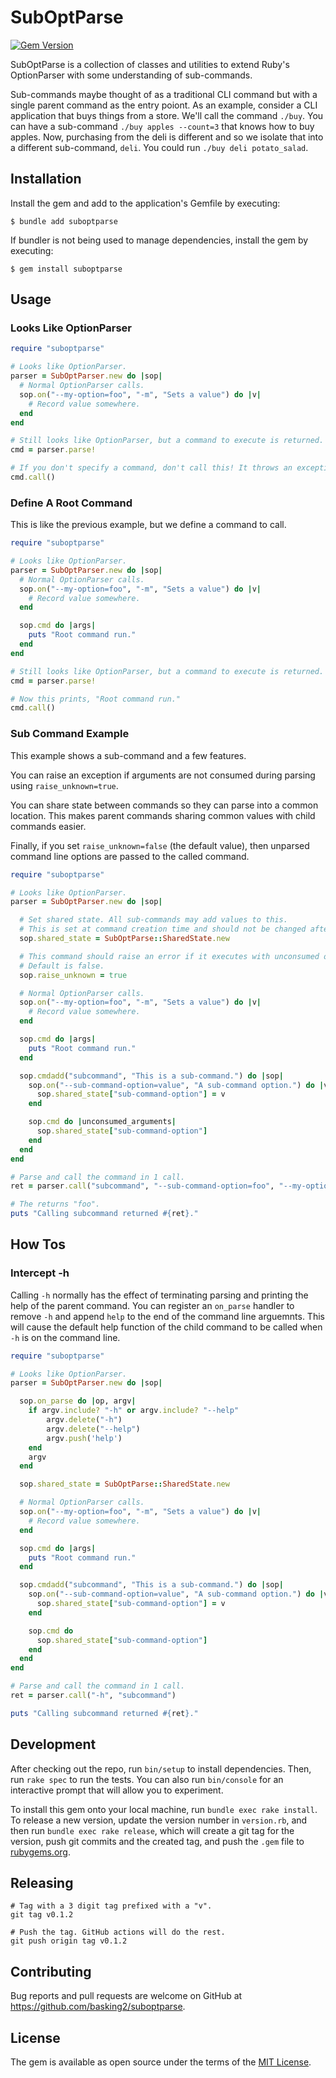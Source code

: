 # SubOptParse

[![Gem Version](https://badge.fury.io/rb/suboptparse.svg)](https://badge.fury.io/rb/suboptparse)

SubOptParse is a collection of classes and utilities to extend Ruby's 
OptionParser with some understanding of sub-commands.

Sub-commands maybe thought of as a traditional CLI command but with 
a single parent command as the entry poiont. As an example, consider
a CLI application that buys things from a store. We'll call the command
`./buy`. You can have a sub-command `./buy apples --count=3` that
knows how to buy apples. Now, purchasing from the deli is different
and so we isolate that into a different sub-command, `deli`.
You could run `./buy deli potato_salad`.

## Installation

Install the gem and add to the application's Gemfile by executing:

    $ bundle add suboptparse

If bundler is not being used to manage dependencies, install the gem by executing:

    $ gem install suboptparse

## Usage

### Looks Like OptionParser

```ruby
require "suboptparse"

# Looks like OptionParser.
parser = SubOptParser.new do |sop|
  # Normal OptionParser calls.
  sop.on("--my-option=foo", "-m", "Sets a value") do |v|
    # Record value somewhere.
  end
end

# Still looks like OptionParser, but a command to execute is returned.
cmd = parser.parse!

# If you don't specify a command, don't call this! It throws an exception.
cmd.call()
```

### Define A Root Command

This is like the previous example, but we define a command to call.

```ruby
require "suboptparse"

# Looks like OptionParser.
parser = SubOptParser.new do |sop|
  # Normal OptionParser calls.
  sop.on("--my-option=foo", "-m", "Sets a value") do |v|
    # Record value somewhere.
  end

  sop.cmd do |args|
    puts "Root command run."
  end
end

# Still looks like OptionParser, but a command to execute is returned.
cmd = parser.parse!

# Now this prints, "Root command run."
cmd.call()
```

### Sub Command Example

This example shows a sub-command and a few features.

You can raise an exception if arguments are not consumed during parsing
using `raise_unknown=true`. 

You can share state between commands so they can parse into a common location.
This makes parent commands sharing common values with child commands
easier.

Finally, if you set `raise_unknown=false` (the default value), then
unparsed command line options are passed to the called command.

```ruby
require "suboptparse"

# Looks like OptionParser.
parser = SubOptParser.new do |sop|

  # Set shared state. All sub-commands may add values to this.
  # This is set at command creation time and should not be changed after.
  sop.shared_state = SubOptParse::SharedState.new

  # This command should raise an error if it executes with unconsumed options.
  # Default is false.
  sop.raise_unknown = true

  # Normal OptionParser calls.
  sop.on("--my-option=foo", "-m", "Sets a value") do |v|
    # Record value somewhere.
  end

  sop.cmd do |args|
    puts "Root command run."
  end

  sop.cmdadd("subcommand", "This is a sub-command.") do |sop|
    sop.on("--sub-command-option=value", "A sub-command option.") do |v|
      sop.shared_state["sub-command-option"] = v
    end

    sop.cmd do |unconsumed_arguments|
      sop.shared_state["sub-command-option"]
    end
  end
end

# Parse and call the command in 1 call.
ret = parser.call("subcommand", "--sub-command-option=foo", "--my-option=bar")

# The returns "foo".
puts "Calling subcommand returned #{ret}."
```

## How Tos

### Intercept -h

Calling `-h` normally has the effect of terminating parsing and printing the
help of the parent command. You can register an `on_parse` handler to 
remove `-h` and append `help` to the end of the command line arguemnts.
This will cause the default help function of the child command to be called
when `-h` is on the command line.

```ruby
require "suboptparse"

# Looks like OptionParser.
parser = SubOptParser.new do |sop|

  sop.on_parse do |op, argv|
    if argv.include? "-h" or argv.include? "--help"
        argv.delete("-h")
        argv.delete("--help")
        argv.push('help')
    end
    argv
  end

  sop.shared_state = SubOptParse::SharedState.new

  # Normal OptionParser calls.
  sop.on("--my-option=foo", "-m", "Sets a value") do |v|
    # Record value somewhere.
  end

  sop.cmd do |args|
    puts "Root command run."
  end

  sop.cmdadd("subcommand", "This is a sub-command.") do |sop|
    sop.on("--sub-command-option=value", "A sub-command option.") do |v|
      sop.shared_state["sub-command-option"] = v
    end

    sop.cmd do
      sop.shared_state["sub-command-option"]
    end
  end
end

# Parse and call the command in 1 call.
ret = parser.call("-h", "subcommand")

puts "Calling subcommand returned #{ret}."
```

## Development

After checking out the repo, run `bin/setup` to install dependencies.
Then, run `rake spec` to run the tests.
You can also run `bin/console` for an interactive prompt that will allow you to experiment.

To install this gem onto your local machine, run `bundle exec rake install`.
To release a new version, update the version number in `version.rb`, and then run
`bundle exec rake release`, which will create a git tag for the version,
push git commits and the created tag, and push the `.gem` file to [rubygems.org](https://rubygems.org).

## Releasing

```shell
# Tag with a 3 digit tag prefixed with a "v".
git tag v0.1.2

# Push the tag. GitHub actions will do the rest.
git push origin tag v0.1.2
```

## Contributing

Bug reports and pull requests are welcome on GitHub at https://github.com/basking2/suboptparse.

## License

The gem is available as open source under the terms of the [MIT License](https://opensource.org/licenses/MIT).
